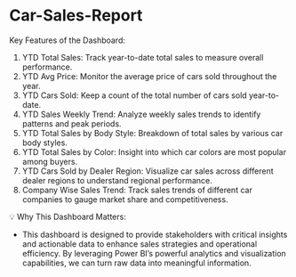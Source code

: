 # Car-Sales-Report
Key Features of the Dashboard:

1. YTD Total Sales: Track year-to-date total sales to measure overall performance.
2. YTD Avg Price: Monitor the average price of cars sold throughout the year.
3. YTD Cars Sold: Keep a count of the total number of cars sold year-to-date.
4. YTD Sales Weekly Trend: Analyze weekly sales trends to identify patterns and peak periods.
5. YTD Total Sales by Body Style: Breakdown of total sales by various car body styles.
6. YTD Total Sales by Color: Insight into which car colors are most popular among buyers.
7. YTD Cars Sold by Dealer Region: Visualize car sales across different dealer regions to understand regional performance.
8. Company Wise Sales Trend: Track sales trends of different car companies to gauge market share and competitiveness.

💡 Why This Dashboard Matters:
- This dashboard is designed to provide stakeholders with critical insights and actionable data to enhance sales strategies and operational efficiency. By leveraging Power BI’s powerful analytics and visualization capabilities, we can turn raw data into meaningful information.
